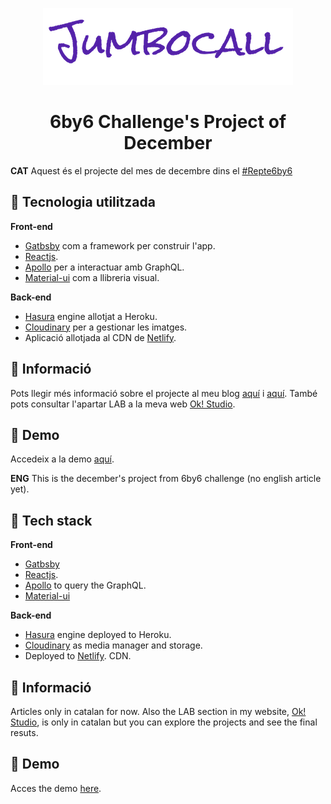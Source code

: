 <p align="center">
    <img alt="Gatsby" src="./src/images/jumbocall.png" />
</p>
<h1 align="center">
  6by6 Challenge's Project of December
</h1>

**CAT**
Aquest és el projecte del mes de decembre dins el [#Repte6by6](https://oriolcastro.me/blog/2018-11-05-el-repte-6by6/)

## 🧬 Tecnologia utilitzada

**Front-end**

- [Gatbsby](https://www.gatsbyjs.com/) com a framework per construir l'app.
- [Reactjs](https://reactjs.org/).
- [Apollo](https://github.com/apollographql/apollo-client) per a interactuar amb GraphQL.
- [Material-ui](https://github.com/mui-org/material-ui) com a llibreria visual.

**Back-end**

- [Hasura](https://github.com/hasura/graphql-engine) engine allotjat a Heroku.
- [Cloudinary](https://cloudinary.com/) per a gestionar les imatges.
- Aplicació allotjada al CDN de [Netlify](https://www.netlify.com/).

## 📄 Informació

Pots llegir més informació sobre el projecte al meu blog [aquí](https://oriolcastro.me/blog/2018-12-12-projecte-1-desembre-repte6by6/) i [aquí](https://oriolcastro.me/blog/2019-01-02-projecte-1-desembre-repte6by6-resultat/).
També pots consultar l'apartar LAB a la meva web [Ok! Studio](https://www.okstudio.tech/lab).

## 🧪 Demo

Accedeix a la demo [aquí](https://6by6challenge-december.netlify.com/).

**ENG**
This is the december's project from 6by6 challenge (no english article yet).

## 🧬 Tech stack

**Front-end**

- [Gatbsby](https://www.gatsbyjs.com/)
- [Reactjs](https://reactjs.org/).
- [Apollo](https://github.com/apollographql/apollo-client) to query the GraphQL.
- [Material-ui](https://github.com/mui-org/material-ui)

**Back-end**

- [Hasura](https://github.com/hasura/graphql-engine) engine deployed to Heroku.
- [Cloudinary](https://cloudinary.com/) as media manager and storage.
- Deployed to [Netlify](https://www.netlify.com/). CDN.

## 📄 Informació

Articles only in catalan for now. Also the LAB section in my website, [Ok! Studio](https://www.okstudio.tech/lab), is only in catalan but you can explore the projects and see the final resuts.

## 🧪 Demo

Acces the demo [here](https://6by6challenge-december.netlify.com/).
